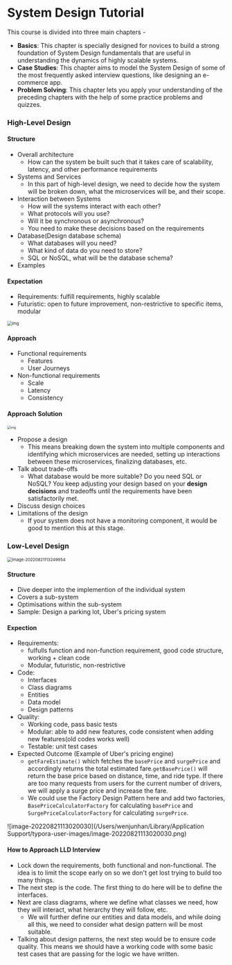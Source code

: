 # System Design Tutorial

This course is divided into three main chapters -

-   **Basics**: This chapter is specially designed for novices to build a strong foundation of System Design fundamentals that are useful in understanding the dynamics of highly scalable systems.
-   **Case Studies**: This chapter aims to model the System Design of some of the most frequently asked interview questions, like designing an e-commerce app.
-   **Problem Solving**: This chapter lets you apply your understanding of the preceding chapters with the help of some practice problems and quizzes.

### **High-Level Design**

#### Structure

*   Overall architecture
    *    How can the system be built such that it takes care of scalability, latency, and other performance requirements
*   Systems and Services
    *   In this part of high-level design, we need to decide how the system will be broken down, what the microservices will be, and their scope.
*   Interaction between Systems
    *   How will the systems interact with each other? 
    *   What protocols will you use? 
    *   Will it be synchronous or asynchronous? 
    *   You need to make these decisions based on the requirements
*   Database(Design database schema)
    *   What databases will you need? 
    *   What kind of data do you need to store? 
    *   SQL or NoSQL, what will be the database schema? 
*   Examples

#### Expectation

*   Requirements: fulfill requirements, highly scalable
*   Futuristic: open to future improvement, non-restrictive to specific items, modular

<img src="https://leetcode.com/explore/learn/card/Figures/System_Design/Chapter_1/HLD_img1.png" alt="img" style="zoom: 67%;" />

#### Approach

*   Functional requirements
    *   Features
    *   User Journeys
*   Non-functional requirements
    *   Scale
    *   Latency
    *   Consistency

#### Approach Solution

<img src="https://leetcode.com/explore/learn/card/Figures/System_Design/Chapter_1/HLD_img2.png" alt="img" style="zoom:50%;" />

*   Propose a design
    *   This means breaking down the system into multiple components and identifying which microservices are needed, setting up interactions between these microservices, finalizing databases, etc.
*   Talk about trade-offs
    *   What database would be more suitable? Do you need SQL or NoSQL? You keep adjusting your design based on your **design decisions** and tradeoffs until the requirements have been satisfactorily met.
*   Discuss design choices
*   Limitations of the design
    *   If your system does not have a monitoring component, it would be good to mention this at this stage.

### Low-Level Design

<img src="/Users/wenjunhan/Library/Application Support/typora-user-images/image-20220821113249954.png" alt="image-20220821113249954" style="zoom:67%;" />

#### Structure

*   Dive deeper into the implemention of the individual system
*   Covers a sub-system
*   Optimisations within the sub-system
*   Sample: Design a parking lot, Uber's pricing system

#### Expection

*   Requirements: 
    *   fulfulls function and non-function requirement, good code structure, working + clean code
    *   Modular, futuristic, non-restrictive
*   Code:
    *   Interfaces
    *   Class diagrams
    *   Entities
    *   Data model
    *   Design patterns
*   Quality:
    *   Working code, pass basic tests
    *   Modular: able to add new features, code consistent when adding new features(old codes works well)
    *   Testable: unit test cases
*   Expected Outcome (Example of Uber's pricing engine)
    *   `getFareEstimate()` which fetches the `basePrice` and `surgePrice` and accordingly returns the total estimated fare.`getBasePrice()` will return the base price based on distance, time, and ride type. If there are too many requests from users for the current number of drivers, we will apply a surge price and increase the fare.
    *   We could use the Factory Design Pattern here and add two factories, `BasePriceCalculatorFactory` for calculating `basePrice` and `SurgePriceCalculatorFactory` for calculating `surgePrice`.

 ![image-20220821113020030](/Users/wenjunhan/Library/Application Support/typora-user-images/image-20220821113020030.png)

#### How to Approach LLD Interview

*   Lock down the requirements, both functional and non-functional. The idea is to limit the scope early on so we don't get lost trying to build too many things.
*   The next step is the code. The first thing to do here will be to define the interfaces.
*   Next are class diagrams, where we define what classes we need, how they will interact, what hierarchy they will follow, etc. 
    *   We will further define our entities and data models, and while doing all this, we need to consider what design pattern will be most suitable.
*   Talking about design patterns, the next step would be to ensure code quality. This means we should have a working code with some basic test cases that are passing for the logic we have written.
